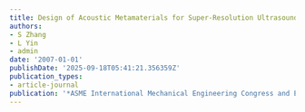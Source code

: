 ```yaml
---
title: Design of Acoustic Metamaterials for Super-Resolution Ultrasound Imaging
authors:
- S Zhang
- L Yin
- admin
date: '2007-01-01'
publishDate: '2025-09-18T05:41:21.356359Z'
publication_types:
- article-journal
publication: '*ASME International Mechanical Engineering Congress and Exposition 43041 …*'
---
```

